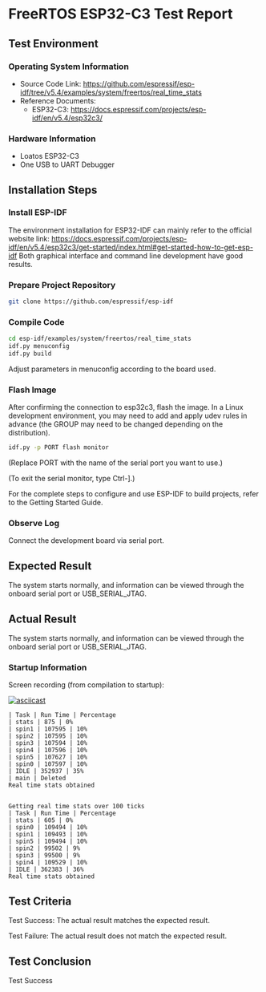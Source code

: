 # FreeRTOS ESP32-C3 Test Report

## Test Environment

### Operating System Information

- Source Code Link: https://github.com/espressif/esp-idf/tree/v5.4/examples/system/freertos/real_time_stats
- Reference Documents:
    - ESP32-C3: https://docs.espressif.com/projects/esp-idf/en/v5.4/esp32c3/

### Hardware Information

- Loatos ESP32-C3
- One USB to UART Debugger

## Installation Steps

### Install ESP-IDF

The environment installation for ESP32-IDF can mainly refer to the official website link:
https://docs.espressif.com/projects/esp-idf/en/v5.4/esp32c3/get-started/index.html#get-started-how-to-get-esp-idf
Both graphical interface and command line development have good results.

### Prepare Project Repository
```bash
git clone https://github.com/espressif/esp-idf
```
### Compile Code
```bash
cd esp-idf/examples/system/freertos/real_time_stats
idf.py menuconfig
idf.py build
```
Adjust parameters in menuconfig according to the board used.

### Flash Image

After confirming the connection to esp32c3, flash the image.
In a Linux development environment, you may need to add and apply udev rules in advance (the GROUP may need to be changed depending on the distribution).
```bash
idf.py -p PORT flash monitor
```
(Replace PORT with the name of the serial port you want to use.)

(To exit the serial monitor, type Ctrl-].)

For the complete steps to configure and use ESP-IDF to build projects, refer to the Getting Started Guide.

### Observe Log

Connect the development board via serial port.

## Expected Result

The system starts normally, and information can be viewed through the onboard serial port or USB_SERIAL_JTAG.

## Actual Result

The system starts normally, and information can be viewed through the onboard serial port or USB_SERIAL_JTAG.

### Startup Information

Screen recording (from compilation to startup):

[![asciicast](https://asciinema.org/a/JGcZ72E7j5dNoPRrxqJNyzQQu.svg)](https://asciinema.org/a/JGcZ72E7j5dNoPRrxqJNyzQQu)
```log
| Task | Run Time | Percentage
| stats | 875 | 0%
| spin1 | 107595 | 10%
| spin2 | 107595 | 10%
| spin3 | 107594 | 10%
| spin4 | 107596 | 10%
| spin5 | 107627 | 10%
| spin0 | 107597 | 10%
| IDLE | 352937 | 35%
| main | Deleted
Real time stats obtained


Getting real time stats over 100 ticks
| Task | Run Time | Percentage
| stats | 605 | 0%
| spin0 | 109494 | 10%
| spin1 | 109493 | 10%
| spin5 | 109494 | 10%
| spin2 | 99502 | 9%
| spin3 | 99500 | 9%
| spin4 | 109529 | 10%
| IDLE | 362383 | 36%
Real time stats obtained
```

## Test Criteria

Test Success: The actual result matches the expected result.

Test Failure: The actual result does not match the expected result.

## Test Conclusion

Test Success